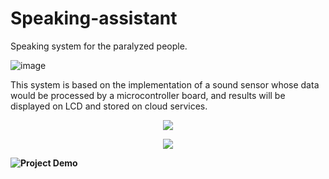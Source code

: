 # Speaking-assistant
Speaking system for the paralyzed people.


![image](https://user-images.githubusercontent.com/55129071/236695422-b3f2bb2a-b635-4edb-93c9-5f137f4d9e06.png)

This system is based on the implementation of a sound sensor whose data would be processed by a microcontroller board, and results will be displayed on LCD and stored on cloud services.

<p align="center">
    <image src = "https://user-images.githubusercontent.com/55129071/236695442-1a277637-c484-4526-8d3e-07eec7e2130c.png"/>
</p>
<p align="center">
    <image src = "https://user-images.githubusercontent.com/55129071/236695500-782db454-04ca-473b-9d7d-7916650817cb.png"/>
</p>

 **![Project Demo](https://drive.google.com/file/d/13M6QptSJq4dhGiiaXtXpGrVbLRphDsqo/view?usp=share_link)**






